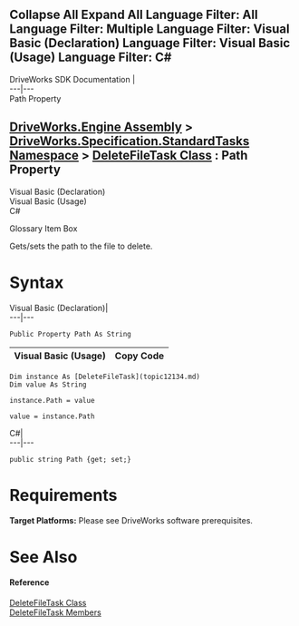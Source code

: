 Collapse All Expand All Language Filter: All  Language Filter: Multiple  Language Filter: Visual Basic (Declaration) Language Filter: Visual Basic (Usage) Language Filter: C#  
---  
DriveWorks SDK Documentation  |   
---|---  
Path Property   
  
[DriveWorks.Engine Assembly](topic2156.md) > [DriveWorks.Specification.StandardTasks Namespace](topic11896.md) > [DeleteFileTask Class](topic12134.md) : Path Property  
---  
  
Visual Basic (Declaration)    
Visual Basic (Usage)    
C# 

Glossary Item Box

Gets/sets the path to the file to delete. 

# Syntax

Visual Basic (Declaration)|   
---|---  
      
    
    Public Property Path As String  
  
Visual Basic (Usage)| Copy Code  
---|---  
      
    
    Dim instance As [DeleteFileTask](topic12134.md)
    Dim value As String
     
    instance.Path = value
     
    value = instance.Path  
  
C#|   
---|---  
      
    
    public string Path {get; set;}  
  
# Requirements

**Target Platforms:** Please see DriveWorks software prerequisites.

# See Also

#### Reference

[DeleteFileTask Class](topic12134.md)   
[DeleteFileTask Members](topic12135.md)


